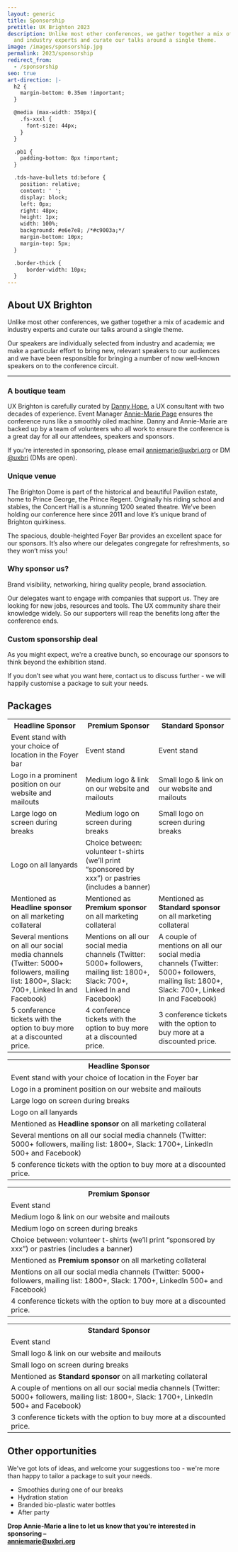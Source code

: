 ```yaml
---
layout: generic
title: Sponsorship
pretitle: UX Brighton 2023
description: Unlike most other conferences, we gather together a mix of academic
  and industry experts and curate our talks around a single theme.
image: /images/sponsorship.jpg
permalink: 2023/sponsorship
redirect_from:
  - /sponsorship
seo: true
art-direction: |-
  h2 {
    margin-bottom: 0.35em !important;
  }

  @media (max-width: 350px){
    .fs-xxxl {
      font-size: 44px;
    }
  }

  .pb1 {
    padding-bottom: 8px !important;
  }

  .tds-have-bullets td:before {
    position: relative;
    content: ' ';
    display: block;
    left: 0px;
    right: 48px;
    height: 1px;
    width: 100%;
    background: #e6e7e8; /*#c9003a;*/
    margin-bottom: 10px;
    margin-top: 5px;
  }

  .border-thick {
      border-width: 10px;
  }
---
```

## About UX Brighton

<p class="standfirst">Unlike most other conferences, we gather together a mix of academic and industry experts and curate our talks around a single theme.</p>

Our speakers are individually selected from industry and academia; we make a particular effort to bring new, relevant speakers to our audiences and we have been responsible for bringing a number of now well-known speakers on to the conference circuit.

- - -

<div class="row">
  <div class="u1of2-over-m left-over-m gutter-right">
    <h3 id="a-boutique-team">A boutique team</h3>
    <p>UX Brighton is carefully curated by <a href="https://www.linkedin.com/in/dannyhope/">Danny Hope</a>, a UX consultant with two decades of experience. Event Manager <a href="https://www.linkedin.com/in/a-mpage/">Annie-Marie Page</a> ensures the conference runs like a smoothly oiled machine. Danny and Annie-Marie are backed up by a team of volunteers who all work to ensure the conference is a great day for all our attendees, speakers and sponsors.</p>
    <p>If you're interested in sponsoring, please email <a href="mailto:anniemarie@uxbri.org" class=" bold">anniemarie@uxbri.org</a> or DM <a href="https://twitter.com/direct_messages/create/uxbri" class=" bold">@uxbri</a> (DMs are open).</p>
    <h3 id="unique-venue">Unique venue</h3>
    <p>The Brighton Dome is part of the historical and beautiful Pavilion estate, home to Prince George, the Prince Regent. Originally his riding school and stables, the Concert Hall is a stunning 1200 seated theatre. We’ve been holding our conference here since 2011 and love it’s unique brand of Brighton quirkiness.</p>
    <p>The spacious, double-heighted Foyer Bar provides an excellent space for our sponsors. It’s also where our delegates congregate for refreshments, so they won’t miss you!</p>
  </div>
  <div class="u1of2-over-m left-over-m gutter-left">
    <h3 id="why-sponsor-us-">Why sponsor us?</h3>
    <p>Brand visibility, networking, hiring quality people, brand association.</p>
    <p>Our delegates want to engage with companies that support us. They are looking for new jobs, resources and tools. The UX community share their knowledge widely. So our supporters will reap the benefits long after the conference ends.</p>
    <h3 id="custom-sponsorship-deal">Custom sponsorship deal</h3>
    <p>As you might expect, we're a creative bunch, so encourage our sponsors to think beyond the exhibition stand.</p>
    <p>If you don’t see what you want here, contact us to discuss further - we will happily customise a package to suit your needs.</p>
  </div>
</div>

## Packages

<!-- Large screen content... -->

<table class="table--transparent hidden-under-m">
  <tbody>
    <tr class="fs-h3 bolder">
      <th class="pb1">
        <div class="border-top -border-bottom pt2 border-red border-thick">Headline Sponsor</div>
      </th>
      <th class="pb1">
        <div class="border-top -border-bottom pt2 border-green  border-thick">Premium Sponsor</div>
      </th>
      <th class="pb1">
        <div class="border-top -border-bottom pt2 border-blue  border-thick">Standard Sponsor</div>
      </th>
    </tr>
    <tr class="tds-have-bullets">
      <td>Event stand with your choice of location in the Foyer bar</td>
      <td>Event stand</td>
      <td>Event stand</td>
    </tr>
    <tr class="tds-have-bullets">
      <td>Logo in a prominent position on our website and mailouts</td>
      <td>Medium logo &amp; link on our website and mailouts</td>
      <td>Small logo &amp; link on our website and mailouts</td>
    </tr>
    <tr class="tds-have-bullets">
      <td>Large logo on screen during breaks</td>
      <td>Medium logo on screen during breaks</td>
      <td>Small logo on screen during breaks</td>
    </tr>
    <tr class="tds-have-bullets">
      <td>Logo on all lanyards</td>
      <td class="this-one-doesnt-though">Choice between: volunteer t-shirts (we’ll print “sponsored by xxx”) or pastries (includes a banner)</td>
      <td class="this-one-doesnt-though">&nbsp;</td>
    </tr>
    <tr class="tds-have-bullets">
      <td>Mentioned as <strong>Headline sponsor</strong> on all marketing collateral</td>
      <td>Mentioned as <strong>Premium sponsor</strong> on all marketing collateral</td>
      <td>Mentioned as <strong>Standard sponsor</strong> on all marketing collateral</td>
    </tr>
    <tr class="tds-have-bullets">
      <td>Several mentions on all our social media channels (Twitter: 5000+ followers, mailing list: 1800+, Slack: 700+, Linked In and Facebook)</td>
      <td>Mentions on all our social media channels (Twitter: 5000+ followers, mailing list: 1800+, Slack: 700+, Linked In and Facebook)</td>
      <td>A couple of mentions on all our social media channels (Twitter: 5000+ followers, mailing list: 1800+, Slack: 700+, Linked In and Facebook)</td>
    </tr>
    <tr class="tds-have-bullets">
      <td>5 conference tickets with the option to buy more at a discounted price.</td>
      <td>4 conference tickets with the option to buy more at a discounted price.</td>
      <td>3 conference tickets with the option to buy more at a discounted price.</td>
    </tr>
  </tbody>
</table>

<!-- Small screen content... -->

<div class="hidden-over-m">

  <table class="table--transparent mb5">
    <tbody>
      <tr class="fs-h3 bolder">
        <th><div class="border-top -border-bottom pt2 border-red border-thick">Headline Sponsor</div></th>
      </tr>
      <tr class="tds-have-bullets">
        <td>Event stand with your choice of location in the Foyer bar</td>
      </tr>
      <tr class="tds-have-bullets">
        <td>Logo in a prominent position on our website and mailouts</td>
      </tr>
      <tr class="tds-have-bullets">
        <td>Large logo on screen during breaks</td>
      </tr>
      <tr class="tds-have-bullets">
        <td>Logo on all lanyards</td>
      </tr>
      <tr class="tds-have-bullets">
        <td>Mentioned as <strong>Headline sponsor</strong> on all marketing collateral</td>
      </tr>
      <tr class="tds-have-bullets">
        <td>Several mentions on all our social media channels (Twitter: 5000+ followers, mailing list: 1800+, Slack: 1700+, LinkedIn 500+ and Facebook)</td>
      </tr>
      <tr class="tds-have-bullets">
        <td>5 conference tickets with the option to buy more at a discounted price.</td>
      </tr>
    </tbody>
  </table>

  <table class="table--transparent mb5">
    <tbody>
      <tr class="fs-h3 bolder">
        <th><div class="border-top -border-bottom pt2 border-green border-thick">Premium Sponsor</div></th>
      </tr>
      <tr class="tds-have-bullets">
        <td>Event stand</td>
      </tr>
      <tr class="tds-have-bullets">
        <td>Medium logo &amp; link on our website and mailouts</td>
      </tr>
      <tr class="tds-have-bullets">
        <td>Medium logo on screen during breaks</td>
      </tr>
      <tr class="tds-have-bullets">
        <td>Choice between: volunteer t-shirts (we’ll print “sponsored by xxx”) or pastries (includes a banner)</td>
      </tr>
      <tr class="tds-have-bullets">
        <td>Mentioned as <strong>Premium sponsor</strong> on all marketing collateral</td>
      </tr>
      <tr class="tds-have-bullets">
        <td>Mentions on all our social media channels (Twitter: 5000+ followers, mailing list: 1800+, Slack: 1700+, LinkedIn 500+ and Facebook)</td>
      </tr>
      <tr class="tds-have-bullets">
        <td>4 conference tickets with the option to buy more at a discounted price.</td>
      </tr>
    </tbody>
  </table>

  <table class="table--transparent mb5 ">
    <tbody>
      <tr class="fs-h3 bolder">
        <th><div class="border-top -border-bottom pt2 border-blue border-thick">Standard Sponsor</div></th>
      </tr>
      <tr class="tds-have-bullets">
        <td>Event stand</td>
      </tr>
      <tr class="tds-have-bullets">
        <td>Small logo &amp; link on our website and mailouts</td>
      </tr>
      <tr class="tds-have-bullets">
        <td>Small logo on screen during breaks</td>
      </tr>
      <tr class="tds-have-bullets">
        <td>Mentioned as <strong>Standard sponsor</strong> on all marketing collateral</td>
      </tr>
      <tr class="tds-have-bullets">
        <td>A couple of mentions on all our social media channels (Twitter: 5000+ followers, mailing list: 1800+, Slack: 1700+, LinkedIn 500+ and Facebook)</td>
      </tr>
      <tr class="tds-have-bullets">
        <td>3 conference tickets with the option to buy more at a discounted price.</td>
      </tr>
    </tbody>
  </table>

</div>

<div class="row">
  <h2 class="mt4 mb2" id="other-opportunities">Other opportunities</h2>
  <p>We've got lots of ideas, and welcome your suggestions too - we're more than happy to tailor a package to suit your needs.</p>
  <ul>
    <li>Smoothies during one of our breaks</li>
    <li>Hydration station</li>
    <li>Branded bio-plastic water bottles</li>
    <li>After party</li>
  </ul>
  <p class="pt4 pb2">
    <strong>
      Drop Annie-Marie a line to let us know that you’re interested in sponsoring – <br>
      <a href="mailto:anniemarie@uxbri.org" class=" bold">anniemarie@uxbri.org</a>
    </strong>
  </p>
</div>